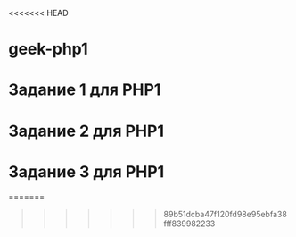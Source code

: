 <<<<<<< HEAD
# geek-php1
# Задание 1 для PHP1 

# Задание 2 для PHP1

# Задание 3 для PHP1
=======
>>>>>>> 89b51dcba47f120fd98e95ebfa38fff839982233
